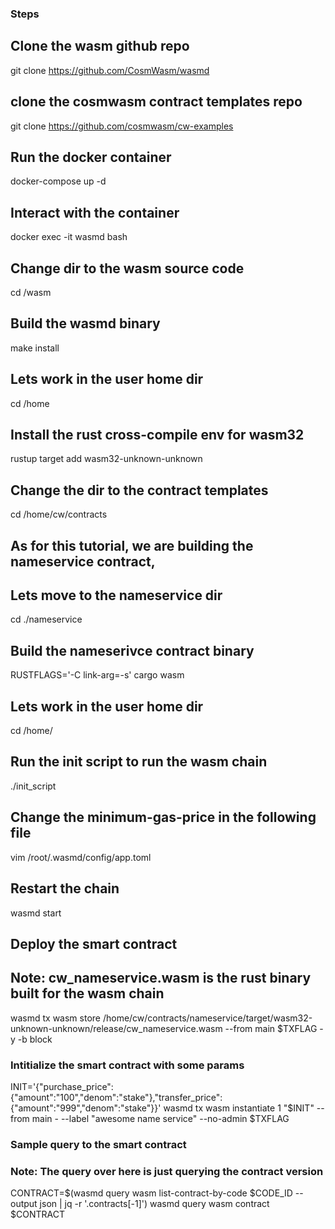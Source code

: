 ### Steps ###

## Clone the wasm github repo 
git clone https://github.com/CosmWasm/wasmd


## clone the cosmwasm contract templates repo
git clone https://github.com/cosmwasm/cw-examples


## Run the docker container
docker-compose up -d


## Interact with the container
docker exec -it wasmd bash

## Change dir to the wasm source code
cd /wasm

## Build the wasmd binary
make install 

## Lets work in the user home dir
cd /home

## Install the rust cross-compile env for wasm32
rustup target add wasm32-unknown-unknown

## Change the dir to the contract templates 
cd /home/cw/contracts 

## As for this tutorial, we are building the nameservice contract, 
## Lets move to the nameservice dir 
cd ./nameservice 

## Build the nameserivce contract binary
RUSTFLAGS='-C link-arg=-s' cargo wasm

## Lets work in the user home dir
cd /home/

## Run the init script to run the wasm chain 
./init_script

## Change the minimum-gas-price in the following file
vim /root/.wasmd/config/app.toml


## Restart the chain 
wasmd start



## Deploy the smart contract 
## Note: cw_nameservice.wasm is the rust binary built for the  wasm chain 
wasmd tx wasm store /home/cw/contracts/nameservice/target/wasm32-unknown-unknown/release/cw_nameservice.wasm --from main  $TXFLAG -y -b block


### Intitialize the smart contract with some params 
INIT='{"purchase_price":{"amount":"100","denom":"stake"},"transfer_price":{"amount":"999","denom":"stake"}}'
wasmd tx wasm instantiate 1 "$INIT" --from main - --label "awesome name service" --no-admin $TXFLAG



### Sample query to the smart contract
### Note: The query over here is just querying the contract version
CONTRACT=$(wasmd query wasm list-contract-by-code $CODE_ID --output json | jq -r '.contracts[-1]')
wasmd query wasm contract $CONTRACT
